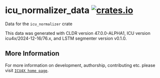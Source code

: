 # icu_normalizer_data [![crates.io](https://img.shields.io/crates/v/icu_normalizer_data)](https://crates.io/crates/icu_normalizer_data)

<!-- cargo-rdme start -->

Data for the `icu_normalizer` crate

This data was generated with CLDR version 47.0.0-ALPHA1, ICU version icu4x/2024-12-16/76.x, and
LSTM segmenter version v0.1.0.

<!-- cargo-rdme end -->

## More Information

For more information on development, authorship, contributing etc. please visit [`ICU4X home page`](https://github.com/unicode-org/icu4x).
